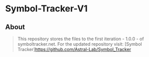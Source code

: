 # Symbol-Tracker-V1

## About
> This repository stores the files to the first iteration - 1.0.0 - of symboltracker.net. For the updated repository visit: [Symbol Tracker]https://github.com/Astral-Lab/Symbol_Tracker
